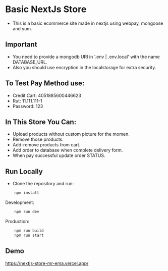 # Basic NextJs Store

- This is a basic ecommerce site made in nextjs using webpay, mongoose and yum.

## Important
- You need to provide a mongodb URI in '.env | .env.local' with the name DATABASE_URL.
- Also you should use encryption in the localstorage for extra security.

## To Test Pay Method use:
- Credit Cart: 4051885600446623
- Rut: 11.111.111-1
- Password: 123

## In This Store You Can:
- Upload products without custom picture for the momen.
- Remove those products.
- Add-remove products from cart.
- Add order to database when complete delivery form.
- When pay successful update order STATUS.

## Run Locally 
- Clone the repository and run:

```bash
    npm install
```
Development:
```bash
    npm run dev
```
Production:
```bash
    npm run build
    npm run start
```
    

## Demo

https://nextjs-store-mr-ema.vercel.app/

